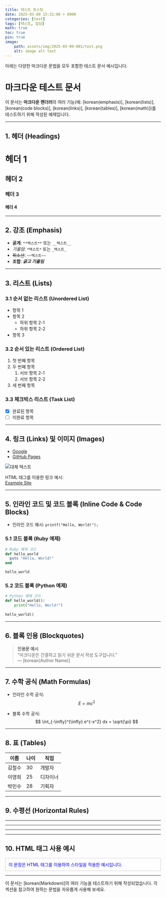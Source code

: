 ```yaml
---
title: 테스트 포스팅
date: 2025-03-09 15:31:00 + 0900
categories: [test]
tags: [테스트, 잡담]
math: true
toc: true
pin: true
image: 
    path: assets/img/2025-03-09-001/test.png
    alt: image alt text
---
```

아래는 다양한 마크다운 문법을 모두 포함한 테스트 문서 예시입니다.


# 마크다운 테스트 문서

이 문서는 **마크다운 랜더러**의 여러 기능(예: [korean(emphasis)], [korean(lists)], [korean(code blocks)], [korean(links)], [korean(tables)], [korean(math)])를 테스트하기 위해 작성된 예제입니다.

---

## 1. 헤더 (Headings)

# 헤더 1  
## 헤더 2  
### 헤더 3  
#### 헤더 4

---

## 2. 강조 (Emphasis)

- **굵게**: `**텍스트**` 또는 `__텍스트__`
- *기울임*: `*텍스트*` 또는 `_텍스트_`
- ~~취소선~~: `~~텍스트~~`
- **조합**: **_굵고 기울임_**

---

## 3. 리스트 (Lists)

### 3.1 순서 없는 리스트 (Unordered List)

- 항목 1
- 항목 2
  - 하위 항목 2-1
  - 하위 항목 2-2
- 항목 3

### 3.2 순서 있는 리스트 (Ordered List)

1. 첫 번째 항목
2. 두 번째 항목
   1. 서브 항목 2-1
   2. 서브 항목 2-2
3. 세 번째 항목

### 3.3 체크박스 리스트 (Task List)

- [x] 완료된 항목
- [ ] 미완료 항목

---

## 4. 링크 (Links) 및 이미지 (Images)

- [Google](https://www.google.com)
- [GitHub Pages](https://pages.github.com)

![대체 텍스트](https://via.placeholder.com/300x100 "이미지 타이틀")

HTML 태그를 이용한 링크 예시:  
<a href="https://www.example.com" target="_blank">Example Site</a>

---

## 5. 인라인 코드 및 코드 블록 (Inline Code & Code Blocks)

- 인라인 코드 예시: `printf("Hello, World!");`

### 5.1 코드 블록 (Ruby 예제)

```ruby
# Ruby 예제 코드
def hello_world
  puts "Hello, World!"
end

hello_world
```

### 5.2 코드 블록 (Python 예제)

```python
# Python 예제 코드
def hello_world():
    print("Hello, World!")
    
hello_world()
```

---

## 6. 블록 인용 (Blockquotes)

> **인용문 예시**  
> "마크다운은 간결하고 읽기 쉬운 문서 작성 도구입니다."  
> — [korean(Author Name)]

---

## 7. 수학 공식 (Math Formulas)

- 인라인 수학 공식: $$ E = mc^2 $$

- 블록 수학 공식:
  $$
  \int_{-\infty}^{\infty} e^{-x^2} dx = \sqrt{\pi}
  $$

---

## 8. 표 (Tables)

| 이름       | 나이 | 직업    |
|------------|------|---------|
| 김철수     | 30   | 개발자  |
| 이영희     | 25   | 디자이너|
| 박민수     | 28   | 기획자  |

---

## 9. 수평선 (Horizontal Rules)

---
***
___

---

## 10. HTML 태그 사용 예시

<div style="color: blue; border: 1px solid #ccc; padding: 10px;">
  이 문장은 HTML 태그를 이용하여 스타일을 적용한 예시입니다.
</div>

---

이 문서는 [korean(Markdown)]의 여러 기능을 테스트하기 위해 작성되었습니다. 각 섹션을 참고하여 원하는 문법을 자유롭게 사용해 보세요.

